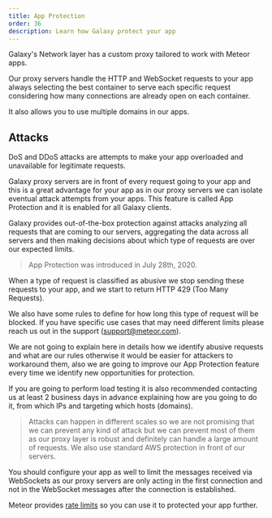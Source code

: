 ```yaml
---
title: App Protection
order: 36
description: Learn how Galaxy protect your app
---
```


Galaxy's Network layer has a custom proxy tailored to work with Meteor apps.

Our proxy servers handle the HTTP and WebSocket requests to your app always selecting the best container to serve each specific request considering how many connections are already open on each container.

It also allows you to use multiple domains in our apps.

<h2 id="attacks">Attacks</h2>

DoS and DDoS attacks are attempts to make your app overloaded and unavailable for legitimate requests.

Galaxy proxy servers are in front of every request going to your app and this is a great advantage for your app as in our proxy servers we can isolate eventual attack attempts from your apps. This feature is called App Protection and it is enabled for all Galaxy clients.

Galaxy provides out-of-the-box protection against attacks analyzing all requests that are coming to our servers, aggregating the data across all servers and then making decisions about which type of requests are over our expected limits.

> App Protection was introduced in July 28th, 2020.

When a type of request is classified as abusive we stop sending these requests to your app, and we start to return HTTP 429 (Too Many Requests).

We also have some rules to define for how long this type of request will be blocked. If you have specific use cases that may need different limits please reach us out in the support (support@meteor.com).

We are not going to explain here in details how we identify abusive requests and what are our rules otherwise it would be easier for attackers to workaround them, also we are going to improve our App Protection feature every time we identify new opportunities for protection.

If you are going to perform load testing it is also recommended contacting us at least 2 business days in advance explaining how are you going to do it, from which IPs and targeting which hosts (domains).

> Attacks can happen in different scales so we are not promising that we can prevent any kind of attack but we can prevent most of them as our proxy layer is robust and definitely can handle a large amount of requests. We also use standard AWS protection in front of our servers.

You should configure your app as well to limit the messages received via WebSockets as our proxy servers are only acting in the first connection and not in the WebSocket messages after the connection is established. 

Meteor provides [rate limits](https://docs.meteor.com/api/methods.html#ddpratelimiter) so you can use it to protected your app further. 
